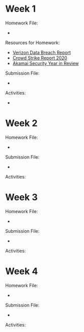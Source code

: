 # Week 1

Homework File:

  - []()

Resources for Homework:

  - [Verizon Data Breach Report](https://github.com/naseebahikram/Sample-Work/blob/main/Homework/01-Security%20101/Verizon_DataBreachReport.pdf)
  - [Crowd Strike Report 2020](https://github.com/naseebahikram/Sample-Work/blob/main/Homework/01-Security%20101/CrowdstrikeReport2021GTR.pdf)
  - [Akamai Security Year in Review](https://github.com/naseebahikram/Sample-Work/blob/main/Homework/01-Security%20101/Akamai_Security_Year_in_Review_2020.pdf)

Submission File:

  - []()

Activities:

  - []()



# Week 2

Homework File:

  - 

Submission File:

  - 

Activities:

# Week 3

Homework File:

  - 

Submission File:

  - 

Activities:

# Week 4

Homework File:

  - 

Submission File:

  - 

Activities:

